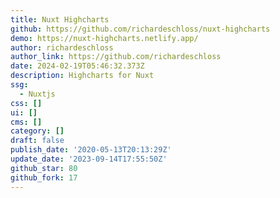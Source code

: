 ```yaml
---
title: Nuxt Highcharts
github: https://github.com/richardeschloss/nuxt-highcharts
demo: https://nuxt-highcharts.netlify.app/
author: richardeschloss
author_link: https://github.com/richardeschloss
date: 2024-02-19T05:46:32.373Z
description: Highcharts for Nuxt
ssg:
  - Nuxtjs
css: []
ui: []
cms: []
category: []
draft: false
publish_date: '2020-05-13T20:13:29Z'
update_date: '2023-09-14T17:55:50Z'
github_star: 80
github_fork: 17
---
```

